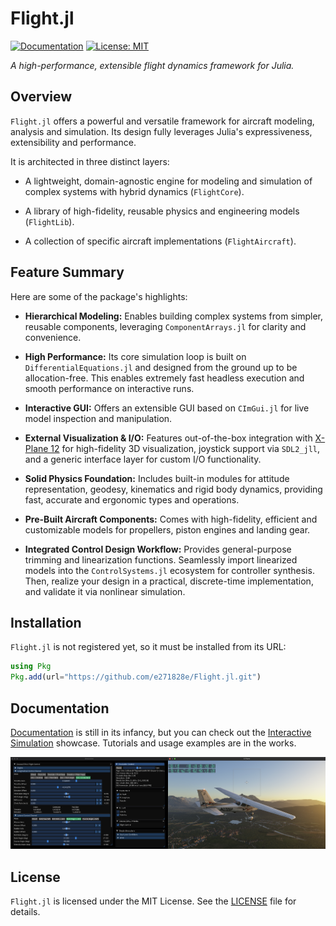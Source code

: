 # Flight.jl

[![Documentation](https://img.shields.io/badge/docs-dev-blue.svg)](https://e271828e.github.io/Flight.jl/dev/)
[![License: MIT](https://img.shields.io/badge/License-MIT-yellow.svg)](https://opensource.org/licenses/MIT)

*A high-performance, extensible flight dynamics framework for Julia.*

## Overview

`Flight.jl` offers a powerful and versatile framework for aircraft modeling, analysis and
simulation. Its design fully leverages Julia's expressiveness, extensibility and performance.

It is architected in three distinct layers:

- A lightweight, domain-agnostic engine for modeling and simulation of
  complex systems with hybrid dynamics (`FlightCore`).

- A library of high-fidelity, reusable physics and engineering models (`FlightLib`).

- A collection of specific aircraft implementations (`FlightAircraft`).

## Feature Summary

Here are some of the package's highlights:

*   **Hierarchical Modeling:** Enables building complex systems from simpler, reusable components,
    leveraging `ComponentArrays.jl` for clarity and convenience.

*   **High Performance:** Its core simulation loop is built on `DifferentialEquations.jl` and
    designed from the ground up to be allocation-free. This enables extremely fast headless execution and smooth performance on interactive runs.

*   **Interactive GUI:** Offers an extensible GUI based on `CImGui.jl` for live model
    inspection and manipulation.

*   **External Visualization & I/O:** Features out-of-the-box integration with [X-Plane
    12](https://www.x-plane.com/desktop/try-it/) for high-fidelity 3D visualization,
    joystick support via `SDL2_jll`, and a generic interface layer for custom I/O functionality.

*   **Solid Physics Foundation:** Includes built-in modules for attitude representation, geodesy, kinematics
    and rigid body dynamics, providing fast, accurate and ergonomic types and operations.

*   **Pre-Built Aircraft Components:** Comes with high-fidelity, efficient and customizable models for
    propellers, piston engines and landing gear.

*   **Integrated Control Design Workflow:** Provides general-purpose trimming and linearization
    functions. Seamlessly import linearized models into the `ControlSystems.jl` ecosystem for
    controller synthesis. Then, realize your design in a practical, discrete-time implementation, and
    validate it via nonlinear simulation.


## Installation
`Flight.jl` is not registered yet, so it must be installed from its URL:

```julia
using Pkg
Pkg.add(url="https://github.com/e271828e/Flight.jl.git")
```

## Documentation

[Documentation](https://e271828e.github.io/Flight.jl/dev/) is still in its infancy, but you can
check out the [Interactive Simulation](https://e271828e.github.io/Flight.jl/dev/showcase/ex01/ex01/)
showcase. Tutorials and usage examples are in the works.

![Flight.jl GUI with X-Plane 12 Visualization](docs/src/showcase/ex01/github.png?raw=true)




## License

`Flight.jl` is licensed under the MIT License. See the [LICENSE](LICENSE) file for details.
